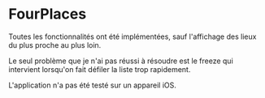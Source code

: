 # FourPlaces

Toutes les fonctionnalités ont été implémentées, sauf l'affichage des lieux du plus proche au plus loin.

Le seul problème que je n'ai pas réussi à résoudre est le freeze qui intervient lorsqu'on fait défiler la liste trop rapidement.

L'application n'a pas été testé sur un appareil iOS.
